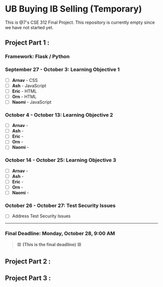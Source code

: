 # UB Buying IB Selling (Temporary)
This is @7's CSE 312 Final Project. This repository is currently empty since we have not started yet.

## Project Part 1 :
### Framework: Flask / Python

### September 27 - October 3: Learning Objective 1
- [ ] **Arnav** - CSS
- [ ] **Ash** - JavaScript
- [ ] **Eric** - HTML
- [ ] **Orn** - HTML
- [ ] **Naomi** - JavaScript

### October 4 - October 13: Learning Objective 2
- [ ] **Arnav** - 
- [ ] **Ash** - 
- [ ] **Eric** - 
- [ ] **Orn** - 
- [ ] **Naomi** - 

### October 14 - October 25: Learning Objective 3
- [ ] **Arnav** - 
- [ ] **Ash** - 
- [ ] **Eric** - 
- [ ] **Orn** - 
- [ ] **Naomi** - 

### October 26 - October 27: Test Security Issues
- [ ] Address Test Security Issues

---

### Final Deadline: **Monday, October 28, 9:00 AM** 
> 🟥 **(This is the final deadline)** 🟥

## Project Part 2 :

## Project Part 3 :
